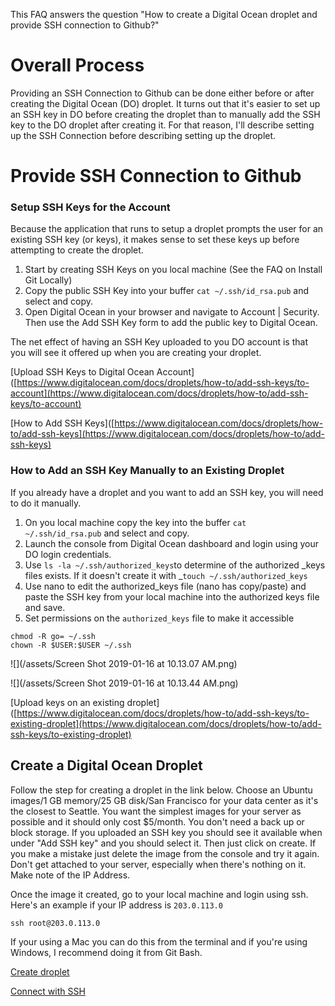 This FAQ answers the question "How to create a Digital Ocean droplet and provide SSH connection to Github?"

# Overall Process

Providing an SSH Connection to Github can be done either before or after creating the Digital Ocean \(DO\) droplet.  It turns out that it's easier to set up an SSH key in DO before creating the droplet than to manually add the SSH key to the DO droplet after creating it.  For that reason, I'll describe setting up the SSH Connection before describing setting up the droplet.

# Provide SSH Connection to Github

### Setup SSH Keys for the Account

Because the application that runs to setup a droplet prompts the user for an existing SSH key \(or keys\), it makes sense to set these keys up before attempting to create the droplet.

1. Start by creating SSH Keys on you local machine \(See the FAQ on Install Git Locally\)
2. Copy the public  SSH Key into your buffer `cat ~/.ssh/id_rsa.pub` and select and copy.
3. Open Digital Ocean in your browser and navigate to Account \| Security.  Then use the Add SSH Key form to add the public key to Digital Ocean.

The net effect of having an SSH Key uploaded to you DO account is that you will see it offered up when you are creating your droplet.

[Upload SSH Keys to Digital Ocean Account]([https://www.digitalocean.com/docs/droplets/how-to/add-ssh-keys/to-account](https://www.digitalocean.com/docs/droplets/how-to/add-ssh-keys/to-account)

[How to Add SSH Keys]([https://www.digitalocean.com/docs/droplets/how-to/add-ssh-keys](https://www.digitalocean.com/docs/droplets/how-to/add-ssh-keys)

### How to Add an SSH Key Manually to an Existing Droplet

If you already have a droplet and you want to add an SSH key, you will need to do it manually.

1. On you local machine copy the key into the buffer `cat ~/.ssh/id_rsa.pub` and select and copy.
2. Launch the console from Digital Ocean dashboard and login using your DO login credentials.
3. Use `ls -la ~/.ssh/authorized_keys`to determine of the authorized _keys files exists.  If it doesn't create it with _`touch ~/.ssh/authorized_keys`
4. Use nano to edit the authorized\_keys file \(nano has copy/paste\) and paste the SSH key from your local machine into the authorized keys file and save.
5. Set permissions on the `authorized_keys` file to make it accessible   

```
chmod -R go= ~/.ssh
chown -R $USER:$USER ~/.ssh
```

![](/assets/Screen Shot 2019-01-16 at 10.13.07 AM.png)

![](/assets/Screen Shot 2019-01-16 at 10.13.44 AM.png)

[Upload keys on an existing droplet]([https://www.digitalocean.com/docs/droplets/how-to/add-ssh-keys/to-existing-droplet](https://www.digitalocean.com/docs/droplets/how-to/add-ssh-keys/to-existing-droplet)

## Create a Digital Ocean Droplet

Follow the step for creating a droplet in the link below.  Choose an Ubuntu images/1 GB memory/25 GB disk/San Francisco for your data center as it's the closest to Seattle.  You want the simplest images for your server as possible and it should only cost $5/month.  You don't need a back up or block storage.  If you uploaded an SSH key you should see it available when under "Add SSH key" and you should select it.    Then just click on create.  If you make a mistake just delete the image from the console and try it again.  Don't get attached to your server, especially when there's nothing on it.  Make note of the IP Address.

Once the image it created, go to your local machine and login using ssh.  Here's an example if your IP address is  `203.0.113.0` 

`ssh root@203.0.113.0`

If your using a Mac you can do this from the terminal and if you're using Windows, I recommend doing it from Git Bash.

[Create droplet](https://www.digitalocean.com/docs/droplets/how-to/create/)

[Connect with SSH](https://www.digitalocean.com/docs/droplets/how-to/connect-with-ssh/)



